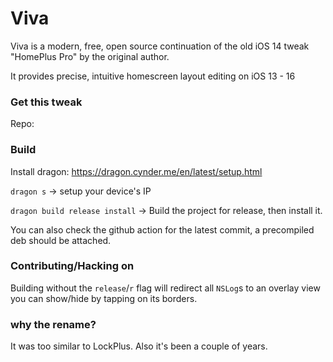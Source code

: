 # Viva

Viva is a modern, free, open source continuation of the old iOS 14 tweak "HomePlus Pro" by the original author.

It provides precise, intuitive homescreen layout editing on iOS 13 - 16

### Get this tweak

Repo: 

### Build

Install dragon: https://dragon.cynder.me/en/latest/setup.html

`dragon s` -> setup your device's IP

`dragon build release install` -> Build the project for release, then install it.

You can also check the github action for the latest commit, a precompiled deb should be attached.

### Contributing/Hacking on

Building without the `release`/`r` flag will redirect all `NSLog`s to an overlay view you can show/hide by tapping on its borders.




### why the rename?

It was too similar to LockPlus. Also it's been a couple of years.
